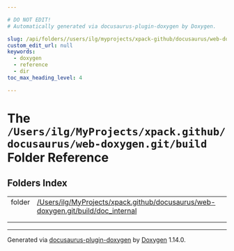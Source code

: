 ```yaml
---

# DO NOT EDIT!
# Automatically generated via docusaurus-plugin-doxygen by Doxygen.

slug: /api/folders//users/ilg/myprojects/xpack-github/docusaurus/web-doxygen-git/build
custom_edit_url: null
keywords:
  - doxygen
  - reference
  - dir
toc_max_heading_level: 4

---
```


<div class="doxyPage">

# The `/Users/ilg/MyProjects/xpack.github/docusaurus/web-doxygen.git/build` Folder Reference



## Folders Index

<table class="doxyMembersIndex">

<tr class="doxyMemberIndexItem">
<td class="doxyMemberIndexItemType" align="left" valign="top">folder</td>
<td class="doxyMemberIndexItemName" align="left" valign="top"><a href="/web-doxygen/docs/api/folders//users/ilg/myprojects/xpack-github/docusaurus/web-doxygen-git/build//users/ilg/myprojects/xpack-github/docusaurus/web-doxygen-git/build/doc-internal">/Users/ilg/MyProjects/xpack.github/docusaurus/web-doxygen.git/build/doc&#95;internal</a></td>
</tr>
<tr class="doxyMemberIndexDescription">
<td class="doxyMemberIndexDescriptionLeft"></td>
<td class="doxyMemberIndexDescriptionRight">
</td>
</tr>
<tr class="doxyMemberIndexSeparator">
<td class="doxyMemberIndexSeparator" colspan="2"></td>
</tr>

</table>


<hr/>

<p class="doxyGeneratedBy">Generated via <a href="https://github.com/xpack/docusaurus-plugin-doxygen">docusaurus-plugin-doxygen</a> by <a href="https://www.doxygen.nl">Doxygen</a> 1.14.0.</p>

</div>
